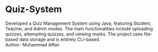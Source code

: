 # Quiz-System
Developed a Quiz Management System using Java, featuring Student, Teacher, and Admin modes. The main functionalities include uploading quizzes, attempting quizzes, and viewing marks. The project uses file-based data storage and is entirely CLI-based.
<br>
Author- Muhammad Affan 
